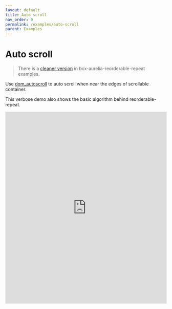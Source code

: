```yaml
---
layout: default
title: Auto scroll
nav_order: 9
permalink: /examples/auto-scroll
parent: Examples
---
```


# Auto scroll

> There is a [cleaner version](../examples-reorderable-repeat/auto-scroll) in bcx-aurelia-reorderable-repeat examples.

Use [dom_autoscroll](https://github.com/hollowdoor/dom_autoscroller) to auto scroll when near the edges of scrollable container.

This verbose demo also shows the basic algorithm behind reorderable-repeat.

<iframe style="width: 100%; height: 600px; border: 0;" loading="lazy" src="https://gist.dumber.app/?gist=eedbd9b8b935b281f95395e624029230&open=src%2Flist-container.js&open=src%2Flist-container.html"></iframe>